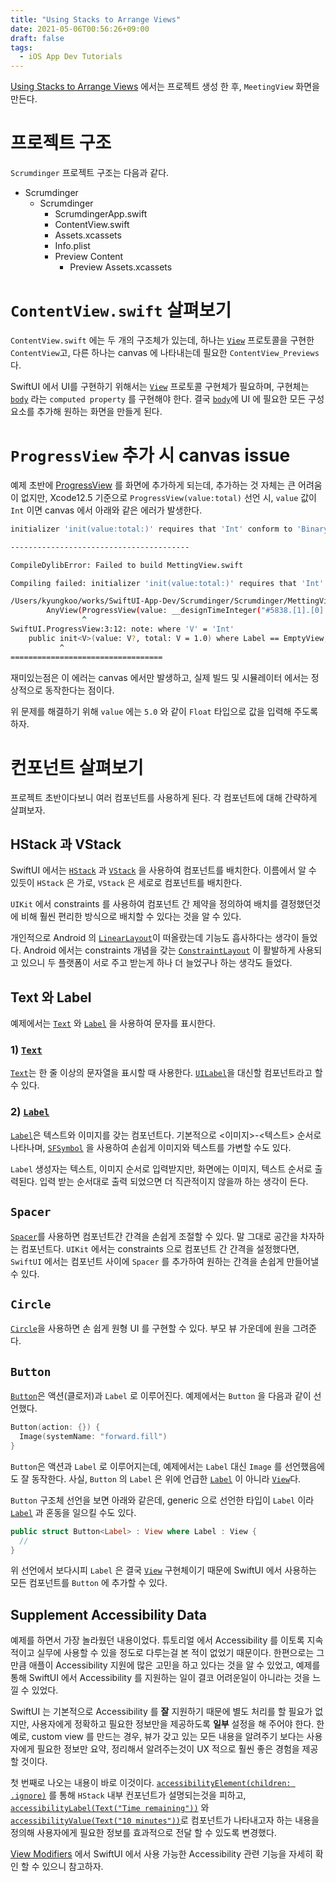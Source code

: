 ```yaml
---
title: "Using Stacks to Arrange Views"
date: 2021-05-06T00:56:26+09:00
draft: false
tags:
  - iOS App Dev Tutorials
---
```


[Using Stacks to Arrange Views](https://developer.apple.com/tutorials/app-dev-training/using-stacks-to-arrange-views) 에서는 프로젝트 생성 한 후, `MeetingView` 화면을 만든다.
<!--more--> 


# 프로젝트 구조
`Scrumdinger` 프로젝트 구조는 다음과 같다.

- Scrumdinger
  - Scrumdinger
    - ScrumdingerApp.swift
    - ContentView.swift
    - Assets.xcassets
    - Info.plist
    - Preview Content
      - Preview Assets.xcassets


# `ContentView.swift` 살펴보기
`ContentView.swift` 에는 두 개의 구조체가 있는데, 하나는 [`View`](https://developer.apple.com/documentation/swiftui/view) 프로토콜을 구현한 `ContentView`고, 다른 하나는 canvas 에 나타내는데 필요한 `ContentView_Previews`다.

SwiftUI 에서 UI를 구현하기 위해서는 [`View`](https://developer.apple.com/documentation/swiftui/view) 프로토콜 구현체가 필요하며, 구현체는 [`body`](https://developer.apple.com/documentation/swiftui/view/body-swift.property) 라는 `computed property` 를 구현해야 한다. 결국 [`body`](https://developer.apple.com/documentation/swiftui/view/body-swift.property)에 UI 에 필요한 모든 구성요소를 추가해 원하는 화면을 만들게 된다.


# `ProgressView` 추가 시 canvas issue
예제 초반에 [ProgressView](https://developer.apple.com/documentation/swiftui/progressview) 를 화면에 추가하게 되는데, 추가하는 것 자체는 큰 어려움이 없지만, Xcode12.5 기준으로 `ProgressView(value:total)` 선언 시, `value` 값이 `Int` 이면 canvas 에서 아래와 같은 에러가 발생한다.

```sh
initializer 'init(value:total:)' requires that 'Int' conform to 'BinaryFloatingPoint'

----------------------------------------

CompileDylibError: Failed to build MettingView.swift

Compiling failed: initializer 'init(value:total:)' requires that 'Int' conform to 'BinaryFloatingPoint'

/Users/kyungkoo/works/SwiftUI-App-Dev/Scrumdinger/Scrumdinger/MettingView.swift:12:17: error: initializer 'init(value:total:)' requires that 'Int' conform to 'BinaryFloatingPoint'
        AnyView(ProgressView(value: __designTimeInteger("#5838.[1].[0].property.[0].[0].arg[0].value", fallback: 5), total: __designTimeInteger("#5838.[1].[0].property.[0].[0].arg[1].value", fallback: 15)))
                ^
SwiftUI.ProgressView:3:12: note: where 'V' = 'Int'
    public init<V>(value: V?, total: V = 1.0) where Label == EmptyView, CurrentValueLabel == EmptyView, V : BinaryFloatingPoint
           ^
==================================
```

재미있는점은 이 에러는 canvas 에서만 발생하고, 실제 빌드 및 시뮬레이터 에서는 정상적으로 동작한다는 점이다.

위 문제를 해결하기 위해 `value` 에는 `5.0` 와 같이 `Float` 타입으로 값을 입력해 주도록 하자.


# 컨포넌트 살펴보기
프로젝트 초반이다보니 여러 컴포넌트를 사용하게 된다.
각 컴포넌트에 대해 간략하게 살펴보자.

## HStack 과 VStack
SwiftUI 에서는 [`HStack`](https://developer.apple.com/documentation/swiftui/hstack) 과 [`VStack`](https://developer.apple.com/documentation/swiftui/vstack) 을 사용하여 컴포넌트를 배치한다. 이름에서 알 수 있듯이 `HStack` 은 가로, `VStack` 은 세로로 컴포넌트를 배치한다.

`UIKit` 에서 constraints 를 사용하여 컴포넌트 간 제약을 정의하여 배치를 결정했던것에 비해 훨씬 편리한 방식으로 배치할 수 있다는 것을 알 수 있다.

개인적으로 Android 의 [`LinearLayout`](https://developer.android.com/guide/topics/ui/layout/linear?hl=ko)이 떠올랐는데 기능도 흡사하다는 생각이 들었다. 
Android 에서는 constraints 개념을 갖는 [`ConstraintLayout`](https://developer.android.com/training/constraint-layout?hl=ko) 이 활발하게 사용되고 있으니 두 플랫폼이 서로 주고 받는게 하나 더 늘었구나 하는 생각도 들었다.


## Text 와 Label
예제에서는 [`Text`](https://developer.apple.com/documentation/swiftui/text) 와 [`Label`](https://developer.apple.com/documentation/swiftui/label) 을 사용하여 문자를 표시한다.

### 1) [`Text`](https://developer.apple.com/documentation/swiftui/text)
[`Text`](https://developer.apple.com/documentation/swiftui/text)는 한 줄 이상의 문자열을 표시할 때 사용한다. 
[`UILabel`](https://developer.apple.com/documentation/uikit/uilabel)을 대신할 컴포넌트라고 할 수 있다.

### 2) [`Label`](https://developer.apple.com/documentation/swiftui/label)
[`Label`](https://developer.apple.com/documentation/swiftui/label)은 텍스트와 이미지를 갖는 컴포넌트다. 기본적으로 <이미지>-<텍스트> 순서로 나타나며, [`SFSymbol`](https://developer.apple.com/sf-symbols/) 을 사용하여 손쉽게 이미지와 텍스트를 가변할 수도 있다.

`Label` 생성자는 텍스트, 이미지 순서로 입력받지만, 화면에는 이미지, 텍스트 순서로 출력된다.
입력 받는 순서대로 출력 되었으면 더 직관적이지 않을까 하는 생각이 든다.


## `Spacer`
[`Spacer`](https://developer.apple.com/documentation/swiftui/spacer)를 사용하면 컴포넌트간 간격을 손쉽게 조절할 수 있다. 말 그대로 공간을 차자하는 컴포넌트다. `UIKit` 에서는 constraints 으로 컴포넌트 간 간격을 설정했다면, `SwiftUI` 에서는 컴포넌트 사이에 `Spacer` 를 추가하여 원하는 간격을 손쉽게 만들어낼 수 있다. 


## `Circle`
[`Circle`](https://developer.apple.com/documentation/swiftui/circle)을 사용하면 손 쉽게 원형 UI 를 구현할 수 있다. 부모 뷰 가운데에 원을 그려준다.


## `Button`
[`Button`](https://developer.apple.com/documentation/swiftui/button)은 액션(클로저)과 `Label` 로 이루어진다. 예제에서는 `Button` 을 다음과 같이 선언했다.

```swift
Button(action: {}) {
  Image(systemName: "forward.fill")
}
```

`Button`은 액션과 `Label` 로 이루어지는데, 예제에서는 `Label` 대신 `Image` 를 선언했음에도 잘 동작한다. 사실, `Button` 의 `Label` 은 위에 언급한 [`Label`](https://developer.apple.com/documentation/swiftui/label) 이 아니라 [`View`](https://developer.apple.com/documentation/swiftui/view)다. 

`Button` 구조체 선언을 보면 아래와 같은데, generic 으로 선언한 타입이 `Label` 이라 [`Label`](https://developer.apple.com/documentation/swiftui/label) 과 혼동을 일으킬 수도 있다.

```swift
public struct Button<Label> : View where Label : View {
  //
}
```

위 선언에서 보다시피 `Label` 은 결국 [`View`](https://developer.apple.com/documentation/swiftui/view) 구현체이기 때문에 SwiftUI 에서 사용하는 모든 컴포넌트를 `Button` 에 추가할 수 있다.


## Supplement Accessibility Data
예제를 하면서 가장 놀라웠던 내용이었다. 튜토리얼 에서 Accessibility 를 이토록 지속적이고 실무에 사용할 수 있을 정도로 다루는걸 본 적이 없었기 때문이다. 
한편으로는 그만큼 애플이 Accessibility 지원에 많은 고민을 하고 있다는 것을 알 수 있었고,
예제를 통해 SwiftUI 에서 Accessibility 를 지원하는 일이 결코 어려운일이 아니라는 것을 느낄 수 있었다. 

SwiftUI 는 기본적으로 Accessibility 를 **잘** 지원하기 때문에 별도 처리를 할 필요가 없지만, 사용자에게 정확하고 필요한 정보만을 제공하도록 **일부** 설정을 해 주어야 한다.
한 예로, custom view 를 만드는 경우, 뷰가 갖고 있는 모든 내용을 알려주기 보다는 사용자에게 필요한 정보만 요약, 정리해서 알려주는것이 UX 적으로 훨씬 좋은 경험을 제공할 것이다.

첫 번째로 나오는 내용이 바로 이것이다. 
[`accessibilityElement(children: .ignore)`](https://developer.apple.com/documentation/swiftui/text/accessibilityelement(children:)) 를 통해 `HStack` 내부 컨포넌트가 설명되는것을 피하고, [`accessibilityLabel(Text("Time remaining"))`](https://developer.apple.com/documentation/swiftui/text/accessibilitylabel(_:)-7wzu8) 와 [`accessibilityValue(Text("10 minutes"))`](https://developer.apple.com/documentation/swiftui/view/accessibilityvalue(_:)-z9mo)로 컴포넌트가 나타내고자 하는 내용을 정의해 사용자에게 필요한 정보를 효과적으로 전달 할 수 있도록 변경했다.

[View Modifiers](https://developer.apple.com/documentation/swiftui/text-view-modifiers) 에서 SwiftUI 에서 사용 가능한 Accessibility 관련 기능을 자세히 확인 할 수 있으니 참고하자.